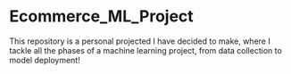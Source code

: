 # Ecommerce_ML_Project
This repository is a personal projected I have decided to make, where I tackle all the phases of a machine learning project, from data collection to model deployment!
